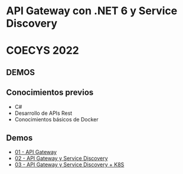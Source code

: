 # API Gateway con .NET 6 y Service Discovery
# COECYS 2022
## DEMOS

## **Conocimientos previos**  
* C#
* Desarrollo de APIs Rest
* Conocimientos básicos de Docker

## **Demos**  
* [01 - API Gateway](demo01)
* [02 - API Gateway y Service Discovery](demo02)
* [03 - API Gateway y Service Discovery + K8S](demo03)